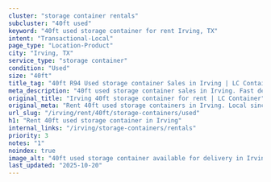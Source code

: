 ```yaml
---
cluster: "storage container rentals"
subcluster: "40ft used"
keyword: "40ft used storage container for rent Irving, TX"
intent: "Transactional-Local"
page_type: "Location-Product"
city: "Irving, TX"
service_type: "storage container"
condition: "Used"
size: "40ft"
title_tag: "40ft R94 Used storage container Sales in Irving | LC Container"
meta_description: "40ft used storage container sales in Irving. Fast delivery, competitive pricing. Serving storage containers area. Quote ID: 7JU. Call (214) 524-4168 for your free quote today."
original_title: "Irving 40ft storage container for rent | LC Container"
original_meta: "Rent 40ft used storage containers in Irving. Local since 2003. Flexible rental terms. Same-week delivery available. Get your free quote — call (214) 524-4168..."
url_slug: "/irving/rent/40ft/storage-containers/used"
h1: "Rent 40ft used storage container in Irving"
internal_links: "/irving/storage-containers/rentals"
priority: 3
notes: "1"
noindex: true
image_alt: "40ft used storage container available for delivery in Irving"
last_updated: "2025-10-20"
---
```


<!-- TODO: Add unique city/inventory copy, images, and internal links here. -->
